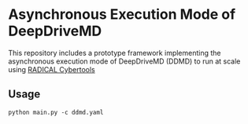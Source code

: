 # Asynchronous Execution Mode of DeepDriveMD

This repository includes a prototype framework implementing the asynchronous execution mode of DeepDriveMD (DDMD) to run at scale using [RADICAL Cybertools](https://radical-cybertools.github.io/)

## Usage

```
python main.py -c ddmd.yaml
```
